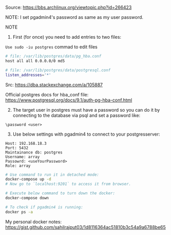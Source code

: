 Source: https://bbs.archlinux.org/viewtopic.php?id=266423

NOTE: I set pgadmin4's password as same as my user password.

NOTE

1. First (for once) you need to add entries to two files:

`Use sudo -iu postgres` commad to edit files

```bash
# file: /var/lib/postgres/data/pg_hba.conf
host all all 0.0.0.0/0 md5

# file: /var/lib/postgres/data/postgresql.conf
listen_addresses='*'
```

Src: https://dba.stackexchange.com/a/105887

Official postgres docs for hba_conf file: https://www.postgresql.org/docs/9.1/auth-pg-hba-conf.html

2. The target user in postgres must have a password so you can do it by connecting to the database via psql and set a password like:

```
\password <user>
```

3. Use below settings with pgadmin4 to connect to your postgresserver:

```
Host: 192.168.18.3
Port: 5432
Maintainance db: postgres
Username: array
Passowrd: <useYourPassword>
Role: array
```

```bash
# Use command to run it in detached mode:
docker-compose up -d
# Now go to `localhost:9201` to access it from browser.

# Execute below command to turn down the docker:
docker-compose down

# To check if pgadmin4 is running:
docker ps -a
```

My personal docker notes: https://gist.github.com/sahilrajput03/1d8116364ac51810b3c54a9a6788be65
